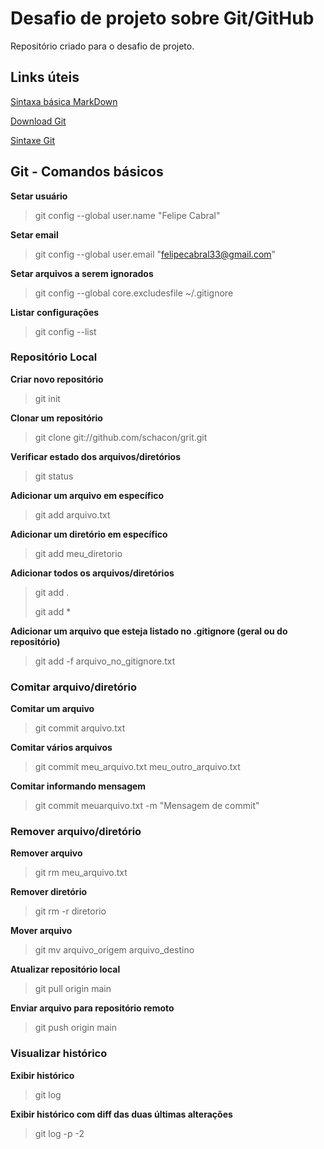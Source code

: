 # Desafio de projeto sobre Git/GitHub
Repositório criado para o desafio de projeto.

## Links úteis
[Sintaxa básica MarkDown](https://www.markdownguide.org/basic-syntax/)

[Download Git](https://git-scm.com/downloads)

[Sintaxe Git](https://comandosgit.github.io/)

## Git - Comandos básicos

**Setar usuário**
>git config --global user.name "Felipe Cabral"

**Setar email**
>git config --global user.email "felipecabral33@gmail.com"

**Setar arquivos a serem ignorados**
>git config --global core.excludesfile ~/.gitignore

**Listar configurações**
>git config --list

### Repositório Local

**Criar novo repositório**
>git init

**Clonar um repositório**
>git clone git://github.com/schacon/grit.git

**Verificar estado dos arquivos/diretórios**
>git status

**Adicionar um arquivo em específico**
>git add arquivo.txt

**Adicionar um diretório em específico**
>git add meu_diretorio

**Adicionar todos os arquivos/diretórios**
>git add .
> 
>git add *

**Adicionar um arquivo que esteja listado no .gitignore (geral ou do repositório)**
>git add -f arquivo_no_gitignore.txt


### Comitar arquivo/diretório

**Comitar um arquivo**
>git commit arquivo.txt

**Comitar vários arquivos**
>git commit meu_arquivo.txt meu_outro_arquivo.txt

**Comitar informando mensagem**
>git commit meuarquivo.txt -m "Mensagem de commit"


### Remover arquivo/diretório

**Remover arquivo**
>git rm meu_arquivo.txt

**Remover diretório**
>git rm -r diretorio

**Mover arquivo**
>git mv arquivo_origem arquivo_destino

**Atualizar repositório local**
>git pull origin main

**Enviar arquivo para repositório remoto**
>git push origin main

### Visualizar histórico

**Exibir histórico**
>git log

**Exibir histórico com diff das duas últimas alterações**
>git log -p -2
